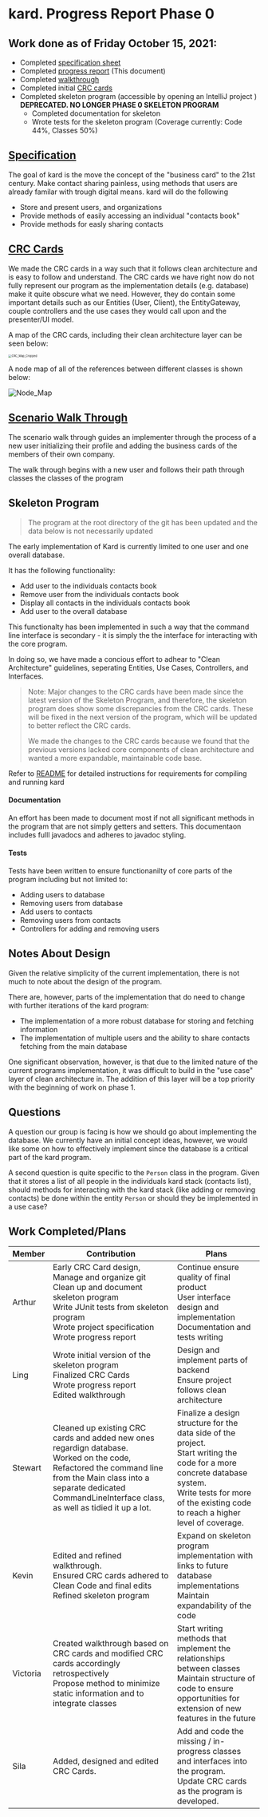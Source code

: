 # kard. Progress Report Phase 0

## Work done as of Friday October 15, 2021:

- Completed [specification sheet](https://github.com/CSC207-UofT/course-project-purplemongoose/blob/main/phase0/specification.md)
- Completed [progress report](https://github.com/CSC207-UofT/course-project-purplemongoose/blob/main/phase0/README.md) (This document)
- Completed [walkthrough](https://github.com/CSC207-UofT/course-project-purplemongoose/blob/main/phase0/walkthrough.md)
- Completed initial [CRC cards](https://github.com/CSC207-UofT/course-project-purplemongoose/tree/main/phase0/CRC%20Cards)
- Completed skeleton program (accessible by opening an IntelliJ project ) **DEPRECATED. NO LONGER PHASE 0 SKELETON PROGRAM**
  - Completed documentation for skeleton
  - Wrote tests for the skeleton program (Coverage currently: Code 44%, Classes 50%)

## [Specification](https://github.com/CSC207-UofT/course-project-purplemongoose/blob/main/phase0/specification.md)

The goal of kard is the move the concept of the "business card" to the 21st century. Make contact sharing painless, using methods that users are already familar with trough digital means. kard will do the following

- Store and present users, and organizations
- Provide methods of easily accessing an individual "contacts book"
- Provide methods for easly sharing contacts

## [CRC Cards](https://github.com/CSC207-UofT/course-project-purplemongoose/tree/main/phase0/CRC%20Cards)

We made the CRC cards in a way such that it follows clean architecture and is easy to follow and understand. The CRC cards we have right now do not fully represent our program as the implementation details (e.g. database) make it quite obscure what we need. However, they do contain some important details such as our Entities (User, Client), the EntityGateway, couple controllers and the use cases they would call upon and the presenter/UI model.

A map of the CRC cards, including their clean architecture layer can be seen below:

<img src="https://github.com/CSC207-UofT/course-project-purplemongoose/blob/documentation/phase0/image_assets/CRC_Map.png" alt="CRC_Map_Cropped" style="zoom:40%;" />

A node map of all of the references between different classes is shown below:

![Node_Map](https://github.com/CSC207-UofT/course-project-purplemongoose/blob/main/phase0/image_assets/Node_Map.png)

## [Scenario Walk Through](https://github.com/CSC207-UofT/course-project-purplemongoose/blob/main/phase0/walkthrough.md)

The scenario walk through guides an implementer through the process of a new user initializing their profile and adding the business cards of the members of their own company.

The walk through begins with a new user and follows their path through classes the classes of the program

## Skeleton Program

> The program at the root directory of the git has been updated and the data below is not necessarily updated

The early implementation of Kard is currently limited to one user and one overall database.

It has the following functionality:

- Add user to the individuals contacts book
- Remove user from the individuals contacts book
- Display all contacts in the individuals contacts book
- Add user to the overall database

This functionalty has been implemented in such a way that the command line interface is secondary - it is simply the the interface for interacting with the core program.

In doing so, we have made a concious effort to adhear to "Clean Architecture" guidelines, seperating Entities, Use Cases, Controllers, and Interfaces.

> Note: Major changes to the CRC cards have been made since the latest version of the Skeleton Program, and therefore, the skeleton program does show some discrepancies from the CRC cards. These will be fixed in the next version of the program, which will be updated to better reflect the CRC cards.
>
> We made the changes to the CRC cards because we found that the previous versions lacked core components of clean architecture and wanted a more expandable, maintainable code base.

Refer to [README](https://github.com/CSC207-UofT/course-project-purplemongoose/blob/main/README.md) for detailed instructions for requirements for compiling and running kard

#### Documentation

An effort has been made to document most if not all significant methods in the program that are not simply getters and setters. This documentaon includes fulll javadocs and adheres to javadoc styling.

#### Tests

Tests have been written to ensure functionanilty of core parts of the program including but not limited to:

- Adding users to database
- Removing users from database
- Add users to contacts
- Removing users from contacts
- Controllers for adding and removing users

## Notes About Design

Given the relative simplicity of the current implementation, there is not much to note about the design of the program. 

There are, however, parts of the implementation that do need to change with further iterations of the kard program:

- The implementation of a more robust database for storing and fetching information
- The implementation of multiple users and the ability to share contacts fetching from the main database

One significant observation, however, is that due to the limited nature of the current programs implementation, it was difficult to build in the "use case" layer of  clean architecture in. The addition of this layer will be a top priority with the beginning of work on phase 1.

## Questions

A question our group is facing is how we should go about implementing the database. We currently have an initial concept ideas,  however, we would like some on how to effectively implement since the database is a critical part of the kard program. 

A second question is quite specific to the `Person` class in the program. Given that it stores a list of all people in the individuals kard stack (contacts list), should methods for interacting with the kard stack (like adding or removing contacts) be done within the entity `Person` or should they be implemented in a use case?

## Work Completed/Plans

| Member   | Contribution                                                 | Plans                                                        |
| -------- | ------------------------------------------------------------ | ------------------------------------------------------------ |
| Arthur   | Early CRC Card design,<br />Manage and organize git<br />Clean up and document skeleton program<br />Write JUnit tests from skeleton program<br />Wrote project specification<br />Wrote progress report | Continue ensure quality of final product<br />User interface design and implementation<br />Documentation and tests writing |
| Ling     | Wrote initial version of the skeleton program<br />Finalized CRC Cards<br />Wrote progress report<br />Edited walkthrough | Design and implement parts of backend<br />Ensure project follows clean architecture |
| Stewart  | Cleaned up existing CRC cards and added new ones regardign database.<br/>Worked on the code, Refactored the command line from the Main class into a separate dedicated CommandLineInterface class, as well as tidied it up a lot. | Finalize a design structure for the data side of the project.<br/>Start writing the code for a more concrete database system.<br/>Write tests for more of the existing code to reach a higher level of coverage. |
| Kevin    | Edited and refined walkthrough. <br />Ensured CRC cards adhered to Clean Code and final edits<br />Refined skeleton program | Expand on skeleton program implementation with links to future database implementations<br />Maintain expandability of the code |
| Victoria | Created walkthrough based on CRC cards and modified CRC cards accordingly retrospectively<br/>Propose method to minimize static information and to integrate classes | Start writing methods that implement the relationships between classes<br/>Maintain structure of code to ensure opportunities for extension of new features in the future |
| Sila     | Added, designed and edited CRC Cards.                        | Add and code the missing / in-progress classes and interfaces into the program.<br /> Update CRC cards as the program is developed.<br /> |

